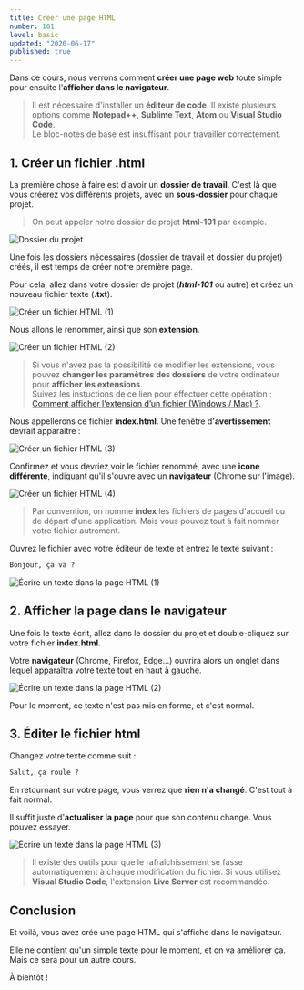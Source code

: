 ```yaml
---
title: Créer une page HTML
number: 101
level: basic
updated: "2020-06-17"
published: true
---
```


Dans ce cours, nous verrons comment **créer une page web** toute simple pour ensuite l'**afficher dans le navigateur**.

> Il est nécessaire d'installer un **éditeur de code**. Il existe plusieurs options comme **Notepad++**, **Sublime Text**, **Atom** ou **Visual Studio Code**.  
Le bloc-notes de base est insuffisant pour travailler correctement.


## 1. Créer un fichier .html

La première chose à faire est d'avoir un **dossier de travail**. C'est là que vous créerez vos différents projets, avec un **sous-dossier** pour chaque projet.

> On peut appeler notre dossier de projet **html-101** par exemple.

![Dossier du projet](/images/learn/fr/html/html-working-directory.png)

Une fois les dossiers nécessaires (dossier de travail et dossier du projet) créés, il est temps de créer notre première page.

Pour cela, allez dans votre dossier de projet (**_html-101_** ou autre) et créez un nouveau fichier texte (**.txt**).

![Créer un fichier HTML (1)](/images/learn/fr/html/html-create-file-1.png)

Nous allons le renommer, ainsi que son **extension**.

![Créer un fichier HTML (2)](/images/learn/fr/html/html-create-file-2.png)

> Si vous n'avez pas la possibilité de modifier les extensions, vous pouvez **changer les paramètres des dossiers** de votre ordinateur pour **afficher les extensions**.  
Suivez les instuctions de ce lien pour effectuer cette opération : [Comment afficher l’extension d’un fichier (Windows / Mac) ?](https://www.astuces-aide-informatique.info/296/extension-fichier-windows).

Nous appellerons ce fichier **index.html**. Une fenêtre d'**avertissement** devrait apparaître :

![Créer un fichier HTML (3)](/images/learn/fr/html/html-create-file-3.png)

Confirmez et vous devriez voir le fichier renommé, avec une **icone différente**, indiquant qu'il s'ouvre avec un **navigateur** (Chrome sur l'image).

![Créer un fichier HTML (4)](/images/learn/fr/html/html-create-file-4.png)

> Par convention, on nomme **index** les fichiers de pages d'accueil ou de départ d'une application. Mais vous pouvez tout à fait nommer votre fichier autrement.

Ouvrez le fichier avec votre éditeur de texte et entrez le texte suivant :

```html
Bonjour, ça va ?
```

![Écrire un texte dans la page HTML (1)](/images/learn/fr/html/html-write-first-text-1.png)


## 2. Afficher la page dans le navigateur

Une fois le texte écrit, allez dans le dossier du projet et double-cliquez sur votre fichier **index.html**.

Votre **navigateur** (Chrome, Firefox, Edge...) ouvrira alors un onglet dans lequel apparaîtra votre texte tout en haut à gauche.

![Écrire un texte dans la page HTML (2)](/images/learn/fr/html/html-write-first-text-2.png)

Pour le moment, ce texte n'est pas mis en forme, et c'est normal.


## 3. Éditer le fichier html

Changez votre texte comme suit :

```html
Salut, ça roule ?
```

En retournant sur votre page, vous verrez que **rien n'a changé**. C'est tout à fait normal.

Il suffit juste d'**actualiser la page** pour que son contenu change. Vous pouvez essayer.

![Écrire un texte dans la page HTML (3)](/images/learn/fr/html/html-write-first-text-3.png)

> Il existe des outils pour que le rafraîchissement se fasse automatiquement à chaque modification du fichier. Si vous utilisez **Visual Studio Code**, l'extension **Live Server** est recommandée.


## Conclusion

Et voilà, vous avez créé une page HTML qui s'affiche dans le navigateur.

Elle ne contient qu'un simple texte pour le moment, et on va améliorer ça. Mais ce sera pour un autre cours.

À bientôt !
